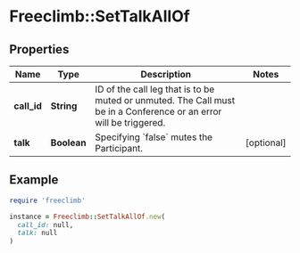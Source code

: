# Freeclimb::SetTalkAllOf

## Properties

| Name | Type | Description | Notes |
| ---- | ---- | ----------- | ----- |
| **call_id** | **String** | ID of the call leg that is to be muted or unmuted. The Call must be in a Conference or an error will be triggered. |  |
| **talk** | **Boolean** | Specifying &#x60;false&#x60; mutes the Participant. | [optional] |

## Example

```ruby
require 'freeclimb'

instance = Freeclimb::SetTalkAllOf.new(
  call_id: null,
  talk: null
)
```

